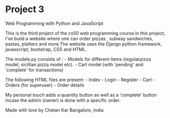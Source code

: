 # Project 3

Web Programming with Python and JavaScript

This is the third project of the cs50 web programming course.In this project, I've build a website where one can order pizzas , subway sandwiches, pastas, platters and more.The website uses the Django python framework, javasscript, bootstrap, CSS and HTML.

The models.py consists of :
    - Models for different items (regularpizza model, sicillian pizza model etc).
    - Cart model (with 'pending' and 'complete' for transactions)

The following HTML files are present:
    - Index
    - Login
    - Register
    - Cart
    - Orders (for superuser)
    - Order details

My personal touch adds a quantity button as well as a 'complete' button incase the admin (owner) is done with a specific order.

Made with love by Chetan Kar
Bangalore, India
